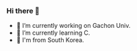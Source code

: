 ### Hi there 👋

- 🔭 I’m currently working on Gachon Univ.
- 🌱 I’m currently learning C.
- 👯 I'm from South Korea. 
<!--
**GoJunSik1/GoJunSik1** is a ✨ _special_ ✨ repository because its `README.md` (this file) appears on your GitHub profile.

Here are some ideas to get you started:

- 🔭 I’m currently working on Gachon Univ.
- 🌱 I’m currently learning C.
- 👯 I'm from South Korea. 
- 🤔 
- 💬
- 📫
- 😄
- ⚡
-->
